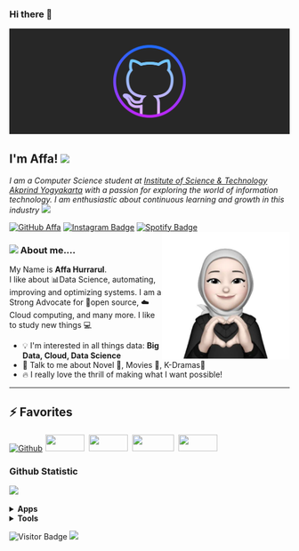 ### Hi there 👋

![Gambaran Daerah Rumahku!](/san-juan-mountains.jpg)
<h2> I'm Affa! <img src="https://media.giphy.com/media/mGcNjsfWAjY5AEZNw6/giphy.gif" width="50"></h2>

<p><em>I am a Computer Science student at <a href="https://www.akprind.ac.id/">Institute of Science & Technology Akprind Yogyakarta</a> with a passion for exploring the world of information technology. I am enthusiastic about continuous learning and growth in this industry
 <img src=https://media.giphy.com/media/fYSnHlufseco8Fh93Z/giphy.gif width="30">
</em></p>

[![GitHub Affa](https://img.shields.io/github/followers/avaxyz?label=follow&style=social)](https://github.com/avaxyz)
[![Instagram Badge](https://img.shields.io/badge/-affaadiba-purple?style=flat-square&logo=instagram&logoColor=white&link=https://instagram.com/affadiba/)](https://instagram.com/affaadiba)
[![Spotify Badge](https://img.shields.io/badge/-Spotify-1DB954?style=flat&logo=Spotify&logoColor=white)](https://open.spotify.com/track/3nH6JdYvrM7cnLT7xMrEKX?si=d6ff6e94cc0f4af7")
<img src="/me.jpg" width="230" align="right"> 

### <img src="https://media.giphy.com/media/VgCDAzcKvsR6OM0uWg/giphy.gif" width="50"> About me....

My Name is **Affa Hurrarul**.<br>
I like about :bar_chart:Data Science, automating, improving and optimizing systems. I am a Strong Advocate for 📜open source, :cloud:Cloud computing, and many more. I like to study new things 💻
- :bulb: I'm interested in all things data: **Big Data, Cloud, Data Science**
- 💬 Talk to me about Novel 📘, Movies 🎥, K-Dramas🎥
- 🔥 I really love the thrill of making what I want possible!

<hr>

## ⚡ Favorites
[![Github](https://img.shields.io/badge/-Github-181717?style=for-the-badge&logo=Github&logoColor=white)](https://github.com/avaxyz)
<img src="https://img.shields.io/badge/HTML-239120?style=for-the-badge&logo=html5&logoColor=white" width="70" height="30" style="vertical-align:down; margin:2px">
<img src="https://img.shields.io/badge/C%2B%2B-00599C?style=for-the-badge&logo=c%2B%2B&logoColor=white" width="70" height="30" style="vertical-align:down; margin:2px">
<img src="https://img.shields.io/badge/Python-14354C?style=for-the-badge&logo=python&logoColor=white" width="75" height="30" style="vertical-align:down; margin:2px">
<img src="https://img.shields.io/badge/Java-ED8B00?style=for-the-badge&logo=openjdk&logoColor=white" width="70" height="30" style="vertical-align:down; margin:2px">

### Github Statistic

<p align="left">
<a href="https://github.com/avaxyz">
  <img height="180em" src="https://github-readme-stats-eight-theta.vercel.app/api?username=avaxyz&show_icons=true&theme=algolia&include_all_commits=true&count_private=true"/>
</a>
</p>

<details>
  <summary><b>Apps</b></summary>
<img src="https://img.shields.io/badge/GitHub-100000?style=for-the-badge&logo=github&logoColor=white" width="100" height="30" style="vertical-align:down; margin:2px">
<img src="https://img.shields.io/badge/Visual_Studio_Code-0078D4?style=for-the-badge&logo=visual%20studio%20code&logoColor=white" width="130" height="30" style="vertical-align:down; margin:2px">
<img src="https://img.shields.io/badge/Microsoft_Excel-217346?style=for-the-badge&logo=microsoft-excel&logoColor=white" width="120" height="30" style="vertical-align:down; margin:2px">
<img src="https://img.shields.io/badge/Microsoft_Access-A4373A?style=for-the-badge&logo=microsoft-access&logoColor=white" width="130" height="30" style="vertical-align:down; margin:2px">
<img src="https://img.shields.io/badge/Microsoft_Word-2B579A?style=for-the-badge&logo=microsoft-word&logoColor=white" width="130" height="30" style="vertical-align:down; margin:2px">
</details>


<details>
  <summary><b>Tools</b></summary>
<!-- 
![PostgreSQL](https://img.shields.io/badge/-PostgreSQL-336791?style=flat-square&logo=postgresql) 
![MySQL](https://img.shields.io/badge/-MySQL-black?style=flat-square&logo=mysql)
![GitHub](https://img.shields.io/badge/-GitHub-181717?style=flat-square&logo=github) 
-->
<img src="https://img.shields.io/badge/PostgreSQL-316192?style=for-the-badge&logo=postgresql&logoColor=white" width="100" height="30" style="vertical-align:down; margin:2px">
<img src="https://img.shields.io/badge/MySQL-00000F?style=for-the-badge&logo=mysql&logoColor=white" width="80" height="30" style="vertical-align:down; margin:2px">
<img src="https://img.shields.io/badge/JavaScript-F7DF1E?style=for-the-badge&logo=javascript&logoColor=black" width="100" height="30" style="vertical-align:down; margin:2px">
<img src="https://img.shields.io/badge/Windows-0078D6?style=for-the-badge&logo=windows&logoColor=white" width="90" height="30" style="vertical-align:down; margin:2px">
<img src="https://img.shields.io/badge/Canva-%2300C4CC.svg?&style=for-the-badge&logo=Canva&logoColor=white" width="80" height="30" style="vertical-align:down; margin:2px">
<img src="https://img.shields.io/badge/Figma-F24E1E?style=for-the-badge&logo=figma&logoColor=white" width="80" height="30" style="vertical-align:down; margin:2px">

<!-- 
<img title="Python" alt="Python" src="https://raw.githubusercontent.com/Thomas-George-T/Thomas-George-T/master/assets/python.svg" width="40" height="40" style="vertical-align:down; margin:4px"/>
<img title="MySQL" alt="MySQL" src="https://raw.githubusercontent.com/Thomas-George-T/Thomas-George-T/master/assets/mysql.svg" width="40" height="40" style="vertical-align:down; margin:4px"/>
<img title="linux" alt="linux" src="https://raw.githubusercontent.com/Thomas-George-T/Thomas-George-T/master/assets/linux-tux.svg" width="40" style="vertical-align:down; margin:4px"/>	
-->
</details>


![Visitor Badge](https://visitor-badge.laobi.icu/badge?page_id=avaxyz.avaxyz)
![](https://komarev.com/ghpvc/?username=avaxyz&style=flat-square&label=Views)
